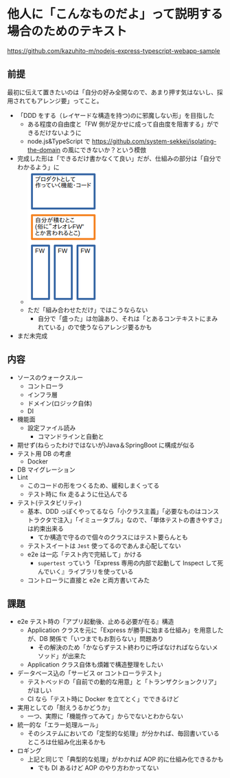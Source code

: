 # 他人に「こんなものだよ」って説明する場合のためのテキスト

https://github.com/kazuhito-m/nodejs-express-typescript-webapp-sample

## 前提

最初に伝えて置きたいのは「自分の好み全開なので、あまり押す気はないし、採用されてもアレンジ要」ってこと。

- 「DDD をする（レイヤードな構造を持つ)のに邪魔しない形」を目指した
  - ある程度の自由度と「FW 側が足かせに成って自由度を阻害する」ができるだけないように
  - node.js&TypeScript で <https://github.com/system-sekkei/isolating-the-domain> の風にできないか？という模倣
- 完成した形は「できるだけ書かなくて良い」だが、仕組みの部分は「自分でわかるよう」に
  - ![構造のイメージ](structure-image.png)
  - ただ「組み合わせただけ」ではこうならない
    - 自分で「盛った」は勿論あり、それは「とあるコンテキストにまみれている」ので使うならアレンジ要るかも
- まだ未完成

## 内容

- ソースのウォークスルー
  - コントローラ
  - インフラ層
  - ドメイン(ロジック自体)
  - DI
- 機能面
  - 設定ファイル読み
    - コマンドラインと自動と
- 期せず(ねらったわけではないが)Java＆SpringBoot に構成が似る
- テスト用 DB の考慮
  - Docker
- DB マイグレーション
- Lint
  - このコードの形をつくるため、緩和しまくってる
  - テスト時に fix 走るように仕込んでる
- テスト(テスタビリティ)
  - 基本、DDD っぽくやってるなら「小クラス主義」「必要なものはコンストラクタで注入」「イミュータブル」なので、「単体テストの書きやすさ」は約束出来る
    - てか構造で守るので個々のクラスにはテスト要らんとも
  - テストスイートは `Jest` 使ってるのであんま心配してない
  - e2e は一応「テスト内で完結して」かける
    - `supertest` っていう「Express 専用の内部で起動して Inspect して死んでいく』ライブラリを使っている
  - コントローラに直接と e2e と両方書いてみた

## 課題

- e2e テスト時の「アプリ起動後、止める必要が在る』構造
  - Application クラスを元に「Express が勝手に始まる仕組み」を用意したが、DB 関係で「いつまでもお割らない」問題あり
    - その解決のため「かならずテスト終わりに呼ばなければならないメソッド」が出来た
  - Application クラス自体も煩雑で構造整理をしたい
- データベース込の「サービス or コントローラテスト」
  - テストベッドの「自前での動的な用意」と「トランザクションクリア」がほしい
  - CI なら「テスト時に Docker を立てとく」でできるけど
- 実用としての「耐えうるかどうか」
  - 一つ、実際に「機能作ってみて」からでないとわからない
- 統一的な「エラー処理ルール」
  - そのシステムにおいての「定型的な処理」が分かれば、毎回書いているところは仕組み化出来るかも
- ロギング
  - 上記と同じで「典型的な処理」がわかれば AOP 的に仕組み化できるかも
    - でも DI あるけど AOP のやり方わかってない
